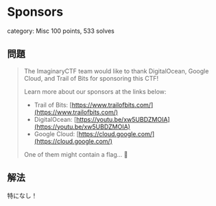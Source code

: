 # Sponsors
category: Misc
100 points, 533 solves

## 問題
> The ImaginaryCTF team would like to thank DigitalOcean, Google Cloud, and Trail of Bits for sponsoring this CTF!  
>   
> Learn more about our sponsors at the links below:  
>   
> - Trail of Bits: [https://www.trailofbits.com/](https://www.trailofbits.com/)
> - DigitalOcean: [https://youtu.be/xw5UBDZMOIA](https://youtu.be/xw5UBDZMOIA)  
> - Google Cloud: [https://cloud.google.com/](https://cloud.google.com/)  
>   
> One of them might contain a flag... 👀

## 解法
特になし！
